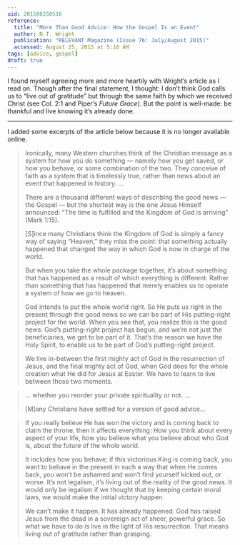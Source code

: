```yaml
---
uid: 201508250516
reference:
  title: "More Than Good Advice: How the Gospel Is an Event"
  author: N.T. Wright
  publication: "RELEVANT Magazine (Issue 76: July/August 2015)"
  accessed: August 25, 2015 at 5:16 AM
tags: [advice, gospel]
draft: true
---
```


I found myself agreeing more and more heartily with Wright’s article as I read on. Though after the final statement, I thought: I don’t think God calls us to “live out of gratitude” but through the same faith by which we received Christ (see Col. 2:1 and Piper’s *Future Grace*). But the point is well-made: be thankful and live knowing it’s already done.

----

I added some excerpts of the article below because it is no longer available online.

> Ironically, many Western churches think of the Christian message as a system for how you do something — namely how you get saved, or how you behave, or some combination of the two. They conceive of faith as a system that is timelessly true, rather than news about an event that happened in history. …
>
> There are a thousand different ways of describing the good news — the Gospel — but the shortest way is the one Jesus Himself announced: “The time is fulfilled and the Kingdom of God is arriving” (Mark 1:15).
> 
> [S]ince many Christians think the Kingdom of God is simply a fancy way of saying “Heaven,” they miss the point: that something actually happened that changed the way in which God is now in charge of the world.
> 
> But when you take the whole package together, it’s about something that has happened as a result of which everything is different. Rather than something that has happened that merely enables us to operate a system of how we go to heaven.
> 
> God intends to put the whole world right. So He puts us right in the present through the good news so we can be part of His putting-right project for the world. When you see that, you realize this is the good news: God’s putting-right project has begun, and we’re not just the beneficiaries, we get to be part of it. That’s the reason we have the Holy Spirit, to enable us to be part of God’s putting-right project.
> 
> We live in-between the first mighty act of God in the resurrection of Jesus, and the final mighty act of God, when God does for the whole creation what He did for Jesus at Easter. We have to learn to live between those two moments.

> … whether you reorder your private spirituality or not. … 
> 
> [M]any Christians have settled for a version of good advice…

> If you really believe He has won the victory and is coming back to claim the throne, then it affects everything: How you think about every aspect of your life, how you believe what you believe about who God is, about the future of the whole world.
> 
> It includes how you behave; if this victorious King is coming back, you want to behave in the present in such a way that when He comes back, you won’t be ashamed and won’t find yourself kicked out, or worse. It’s not legalism, it’s living out of the reality of the good news. It would only be legalism if we thought that by keeping certain moral laws, we would make the initial victory happen.
> 
> We can’t make it happen. It has already happened. God has raised Jesus from the dead in a sovereign act of sheer, powerful grace. So what we have to do is live in the light of His resurrection. That means living out of gratitude rather than grasping.

